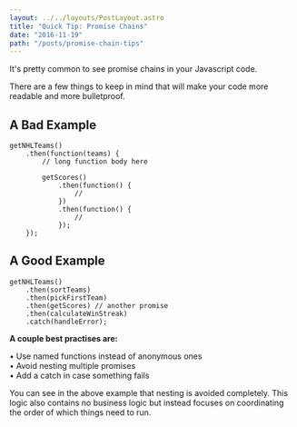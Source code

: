```yaml
---
layout: ../../layouts/PostLayout.astro
title: "Quick Tip: Promise Chains"
date: "2016-11-19"
path: "/posts/promise-chain-tips"
---
```


It's pretty common to see promise chains in your Javascript code.

There are a few things to keep in mind that will make your code more readable and more bulletproof.

## A Bad Example

```
getNHLTeams()
    .then(function(teams) {
        // long function body here

        getScores()
            .then(function() {
                //
            })
            .then(function() {
                //
            });
    });
```

## A Good Example

```
getNHLTeams()
    .then(sortTeams)
    .then(pickFirstTeam)
    .then(getScores) // another promise
    .then(calculateWinStreak)
    .catch(handleError);
```

**A couple best practises are:**

&bull; Use named functions instead of anonymous ones<br />
&bull; Avoid nesting multiple promises<br />
&bull; Add a catch in case something fails<br />

You can see in the above example that nesting is avoided completely. This logic also contains no business logic but instead focuses on coordinating the order of which things need to run.
